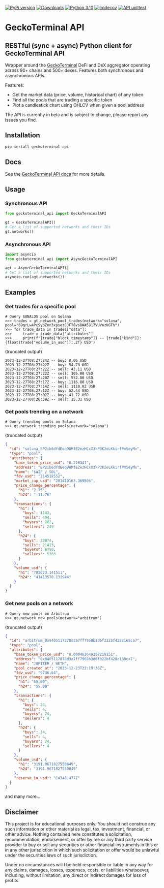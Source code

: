 [![PyPi version](https://img.shields.io/pypi/v/geckoterminal-api)](https://pypi.python.org/pypi/geckoterminal-api/)
[![Downloads](https://static.pepy.tech/badge/geckoterminal-api)](https://pepy.tech/project/geckoterminal-api)
[![Python 3.10](https://img.shields.io/badge/python-3.10+-blue.svg)](https://www.python.org/downloads/release/python-3100/)
[![codecov](https://codecov.io/gh/dineshpinto/geckoterminal-api/graph/badge.svg?token=JQLPDDAFX0)](https://codecov.io/gh/dineshpinto/geckoterminal-api)
[![API unittest](https://github.com/dineshpinto/geckoterminal-api/actions/workflows/unittests.yml/badge.svg)](https://github.com/dineshpinto/geckoterminal-api/actions/workflows/unittests.yml)

# GeckoTerminal API

## RESTful (sync + async) Python client for GeckoTerminal API

Wrapper around the [GeckoTerminal](https://www.geckoterminal.com) DeFi and DeX
aggregator operating across 90+ chains and 500+ dexes.
Features both synchronous and asynchronous APIs.

Features:

- Get the market data (price, volume, historical chart) of any token
- Find all the pools that are trading a specific token
- Plot a candlestick chart using OHLCV when given a pool address

The API is currently in beta and is subject to change, please report any issues you
find.

## Installation

```bash
pip install geckoterminal-api
```

## Docs

See the [GeckoTerminal API docs](https://www.geckoterminal.com/dex-api) for more
details.

## Usage

### Synchronous API

```python
from geckoterminal_api import GeckoTerminalAPI

gt = GeckoTerminalAPI()
# Get a list of supported networks and their IDs
gt.networks()
```

### Asynchronous API

```python
import asyncio
from geckoterminal_api import AsyncGeckoTerminalAPI

agt = AsyncGeckoTerminalAPI()
# Get a list of supported networks and their IDs
asyncio.run(agt.networks())
```

## Examples

### Get trades for a specific pool

```ipython
# Query $ANALOS pool on Solana
>>> trades = gt.network_pool_trades(network="solana", pool="69grLw4PcSypZnn3xpsozCJFT8vs8WA5817VUVnzNGTh")
>>> for trade_data in trades["data"]:
>>>     trade = trade_data["attributes"]
>>>     print(f'{trade["block_timestamp"]} -- {trade["kind"]}: {float(trade["volume_in_usd"]):.2f} USD')
```

(truncated output)

```text
2023-12-27T08:27:24Z -- buy: 0.06 USD
2023-12-27T08:27:22Z -- buy: 54.73 USD
2023-12-27T08:27:22Z -- sell: 43.11 USD
2023-12-27T08:27:22Z -- sell: 105.08 USD
2023-12-27T08:27:20Z -- sell: 552.80 USD
2023-12-27T08:27:17Z -- buy: 1116.88 USD
2023-12-27T08:27:14Z -- sell: 1110.02 USD
2023-12-27T08:27:12Z -- buy: 52.44 USD
2023-12-27T08:27:02Z -- buy: 41.72 USD
2023-12-27T08:26:59Z -- sell: 15.31 USD
```

### Get pools trending on a network

```ipython
# Query trending pools on Solana
>>> gt.network_trending_pools(network="solana")
```

(truncated output)

```json
{
  "id": "solana_EP2ib6dYdEeqD8MfE2ezHCxX3kP3K2eLKkirfPm5eyMx",
  "type": "pool",
  "attributes": {
    "base_token_price_usd": "0.216341",
    "address": "EP2ib6dYdEeqD8MfE2ezHCxX3kP3K2eLKkirfPm5eyMx",
    "name": "$WIF / SOL",
    "fdv_usd": "214518552",
    "market_cap_usd": "201410163.369506",
    "price_change_percentage": {
      "h1": "2.75",
      "h24": "-11.76"
    },
    "transactions": {
      "h1": {
        "buys": 1143,
        "sells": 494,
        "buyers": 282,
        "sellers": 249
      },
      "h24": {
        "buys": 33874,
        "sells": 21413,
        "buyers": 6790,
        "sellers": 5363
      }
    },
    "volume_usd": {
      "h1": "782023.141511",
      "h24": "41413570.131944"
    }
  }
}
```

### Get new pools on a network

```ipython
# Query new pools on Arbitrum
>>> gt.network_new_pools(network="arbitrum")
```

(truncated output)

```json
{
  "id": "arbitrum_0x9405117878d3a7ff7968b3d6f322bf428c168ca7",
  "type": "pool",
  "attributes": {
    "base_token_price_usd": "0.000463649357219151",
    "address": "0x9405117878d3a7ff7968b3d6f322bf428c168ca7",
    "name": "JUPITER / WETH",
    "pool_created_at": "2023-12-23T22:19:36Z",
    "fdv_usd": "9736.64",
    "price_change_percentage": {
      "h1": "55.09",
      "h24": "55.09"
    },
    "transactions": {
      "h1": {
        "buys": 24,
        "sells": 4,
        "buyers": 24,
        "sellers": 4
      },
      "h24": {
        "buys": 24,
        "sells": 4,
        "buyers": 24,
        "sellers": 4
      }
    },
    "volume_usd": {
      "h1": "3191.9671827550049",
      "h24": "3191.9671827550049"
    },
    "reserve_in_usd": "14348.4777"
  }
}
```

and many more...

## Disclaimer

This project is for educational purposes only. You should not construe any such
information or other material as legal, tax, investment, financial, or other advice.
Nothing contained here constitutes a solicitation, recommendation, endorsement, or
offer by me or any third party service provider to buy or sell any securities or other
financial instruments in this or in any other jurisdiction in which such solicitation or
offer would be unlawful under the securities laws of such jurisdiction.

Under no circumstances will I be held responsible or liable in any way for any claims,
damages, losses, expenses, costs, or liabilities whatsoever, including, without
limitation, any direct or indirect damages for loss of profits.
